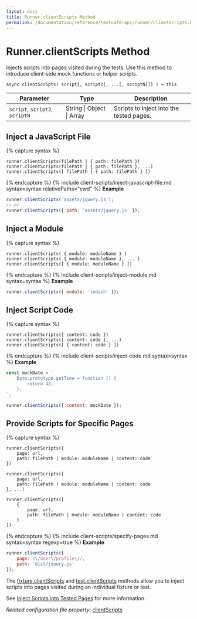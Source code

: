 ```yaml
---
layout: docs
title: Runner.clientScripts Method
permalink: /documentation/reference/testcafe-api/runner/clientscripts.html
---
```

# Runner.clientScripts Method

Injects scripts into pages visited during the tests. Use this method to introduce client-side mock functions or helper scripts.

```text
async clientScripts( script[, script2[, ...[, scriptN]]] ) → this
```

Parameter | Type                | Description
--------- | ------------------- | ------------
`script`, `script2`, `scriptN`  | String &#124; Object &#124; Array | Scripts to inject into the tested pages.

## Inject a JavaScript File

{% capture syntax %}

```text
runner.clientScripts(filePath | { path: filePath })
runner.clientScripts(filePath | { path: filePath }, ...)
runner.clientScripts([ filePath | { path: filePath } ])
```

{% endcapture %}
{% include client-scripts/inject-javascript-file.md syntax=syntax relativePaths="cwd" %}
**Example**

```js
runner.clientScripts('assets/jquery.js');
// or
runner.clientScripts({ path: 'assets/jquery.js' });
```

## Inject a Module

{% capture syntax %}

```text
runner.clientScripts( { module: moduleName } )
runner.clientScripts( { module: moduleName }, ... )
runner.clientScripts([ { module: moduleName } ])
```

{% endcapture %}
{% include client-scripts/inject-module.md syntax=syntax %}
**Example**

```js
runner.clientScripts({ module: 'lodash' });
```

## Inject Script Code

{% capture syntax %}

```text
runner.clientScripts({ content: code })
runner.clientScripts({ content: code }, ...)
runner.clientScripts([ { content: code } ])
```

{% endcapture %}
{% include client-scripts/inject-code.md syntax=syntax %}
**Example**

```js
const mockDate = `
    Date.prototype.getTime = function () {
        return 42;
    };
`;

runner.clientScripts({ content: mockDate });
```

## Provide Scripts for Specific Pages

{% capture syntax %}

```text
runner.clientScripts({
    page: url,
    path: filePath | module: moduleName | content: code
})

runner.clientScripts({
    page: url,
    path: filePath | module: moduleName | content: code
}, ...)

runner.clientScripts([
    {
        page: url,
        path: filePath | module: moduleName | content: code
    }
])
```

{% endcapture %}
{% include client-scripts/specify-pages.md syntax=syntax regexp=true %}
**Example**

```js
runner.clientScripts({
    page: /\/user\/profile\//,
    path: 'dist/jquery.js'
});
```

The [fixture.clientScripts](../../test-api/fixture/clientscripts.md) and [test.clientScripts](../../test-api/test/clientscripts.md) methods allow you to inject scripts into pages visited during an individual fixture or test.

See [Inject Scripts into Tested Pages](../../../guides/advanced-guides/inject-client-scripts.md) for more information.

*Related configuration file property*: [clientScripts](../../configuration-file.md#clientscripts)
